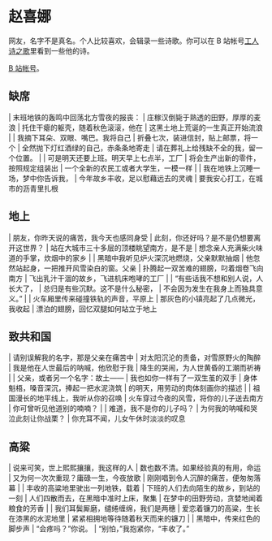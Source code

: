 # 赵喜娜

网友，名字不是真名。个人比较喜欢，会辑录一些诗歌。你可以在 B 站帐号[工人诗之歌](https://space.bilibili.com/483517089)里看到一些他的诗。

[B 站帐号](https://space.bilibili.com/95222010)。

## 缺席

| 末班地铁的轰鸣中回荡北方雪夜的报丧：
| 庄稼汉倒毙于熟透的田野，厚厚的麦浪
| 托住干瘪的躯壳，随着秋色滚滚，他在
| 这黑土地上荒诞的一生真正开始流浪
|
| 我摘下耳朵、双眼、嘴巴。我将自己
| 折叠七次，装进信封，贴上邮票，将一个
| 全然抛下灯红酒绿的自己，赤条条地寄走
| 请在葬礼上给残缺不全的我，留一个位置。
|
| 可是明天还要上班。明天早上七点半，工厂
| 将会生产出新的零件，按照规定组装出
| 一个全新的农民工或者大学生，一模一样
|
| 我在地铁上沉睡一场，梦中你告诉我，
| 今年故乡丰收，足以慰藉远去的灵魂
| 要我安心打工，在城市的沥青里扎根

## 地上

| 朋友，你昨天说的痛苦，我今天也感同身受
| 此刻，你还好吗？是不是仍想要离开这世界？
| 站在大城市三十多层的顶楼眺望南方，是不是
| 想念亲人充满柴火味道的手掌，炊烟中的家乡
|
| 黑暗中我听见炉火深沉地燃烧，父亲默默抽烟
| 他忽然站起身，一把推开风雪染白的窗。父亲
| 扑腾起一双苦难的翅膀，叼着烟卷飞向南方
| 飞出乳汁干涸的故乡，飞进机床咆哮的工厂
|
| “有些话我不想和别人说，人长大了，
| 总归是有些沉默。这不是什么秘密，
| 不会因为发生在我身上而独具意义。”
|
| 火车厢里传来碰撞铁轨的声音，平原上
| 那灰色的小镇亮起了几点微光，我收起
| 漂泊的翅膀，回忆双腿如何站立于地上

## 致共和国

| 请别误解我的名字，那是父亲在痛苦中
| 对太阳沉沦的责备，对雪原野火的陶醉
| 我是他在人世最后的呐喊，他欣慰于我
| 降生的哭闹，为人世黄昏的工潮而祈祷
|
| 父亲，或者另一个名字：故土——
| 我也如你一样有了一双生茧的双手
| 身体魁梧，嗓音深沉，捧起一把水泥浇筑
| 的明天，用劳动的肉体刻画你的描述
|
| 祖国漫长的地平线上，我听从你的召唤
| 火车穿过今夜的风雪，将你的儿子送去南方
| 你可曾听见他道别的喃喃？
|
| 难道，我不是你的儿子吗？
| 为何我的呐喊和哭泣此刻让你战栗？
| 你充耳不闻，儿女午休时淡淡的叹息

## 高粱

| 说来可笑，世上熙熙攘攘，我这样的人
| 数也数不清。如果经验真的有用，命运
| 又为何一次次重现？庸碌一生，今夜放歌
| 刚刚唱到令人沉醉的痛苦，便匆匆落幕
|
| 丰收的高粱地里驶出一列地铁，载着
| 下班的人们去向陌生的故乡，到站的一刻
| 人们四散而去，在黑暗中准时上床，聚集
| 在梦中的田野劳动，贪婪地闻着粮食的芳香
|
| 我们耳鬓厮磨，缱绻缠绵，我们是两穗
| 爱恋着镰刀的高粱，生长在漆黑的水泥地里
| 紧紧相拥地等待随着秋天而来的镰刀
|
| 黑暗中，传来红色的脚步声
| “会疼吗？”你说。
| “别怕，”我抱紧你，“丰收了。”
